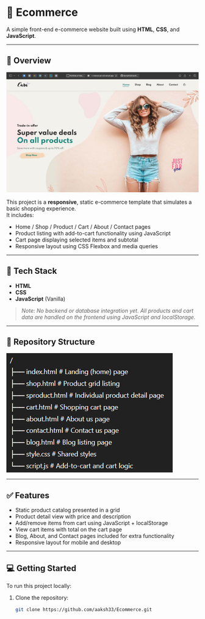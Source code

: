 # 🛒 Ecommerce

A simple front-end e-commerce website built using **HTML**, **CSS**, and **JavaScript**.

---

## 🚀 Overview

![Ecommerce Preview](https://raw.githubusercontent.com/aaksh33/Ecommerce/main/img/Ecommerce_Image.jpg)

This project is a **responsive**, static e-commerce template that simulates a basic shopping experience.  
It includes:

- Home / Shop / Product / Cart / About / Contact pages  
- Product listing with add-to-cart functionality using JavaScript  
- Cart page displaying selected items and subtotal  
- Responsive layout using CSS Flexbox and media queries

---

## 📂 Tech Stack

- **HTML**
- **CSS**
- **JavaScript** (Vanilla)

> _Note: No backend or database integration yet. All products and cart data are handled on the frontend using JavaScript and localStorage._

---

## 📁 Repository Structure

![Image alt](https://github.com/aaksh33/Ecommerce/blob/main/Folder_Structure.png)

---

## ✅ Features

- Static product catalog presented in a grid  
- Product detail view with price and description  
- Add/remove items from cart using JavaScript + localStorage  
- View cart items with total on the cart page  
- Blog, About, and Contact pages included for extra functionality  
- Responsive layout for mobile and desktop

---

## 💻 Getting Started

To run this project locally:

1. Clone the repository:
   ```bash
   git clone https://github.com/aaksh33/Ecommerce.git
